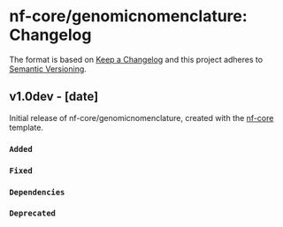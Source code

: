 # nf-core/genomicnomenclature: Changelog

The format is based on [Keep a Changelog](https://keepachangelog.com/en/1.0.0/)
and this project adheres to [Semantic Versioning](https://semver.org/spec/v2.0.0.html).

## v1.0dev - [date]

Initial release of nf-core/genomicnomenclature, created with the [nf-core](https://nf-co.re/) template.

### `Added`

### `Fixed`

### `Dependencies`

### `Deprecated`
